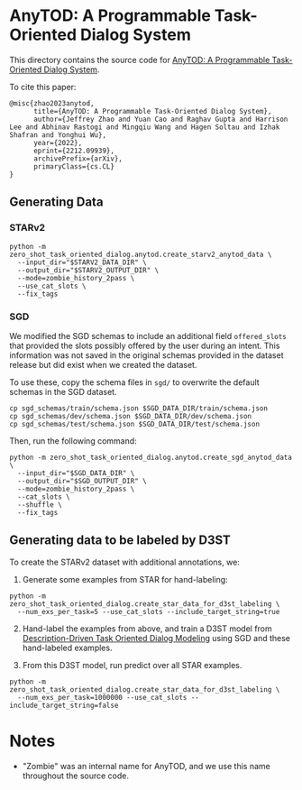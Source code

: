 # AnyTOD: A Programmable Task-Oriented Dialog System

This directory contains the source code for [AnyTOD: A Programmable Task-Oriented Dialog System](https://arxiv.org/abs/2212.09939).

To cite this paper:

```
@misc{zhao2023anytod,
      title={AnyTOD: A Programmable Task-Oriented Dialog System}, 
      author={Jeffrey Zhao and Yuan Cao and Raghav Gupta and Harrison Lee and Abhinav Rastogi and Mingqiu Wang and Hagen Soltau and Izhak Shafran and Yonghui Wu},
      year={2022},
      eprint={2212.09939},
      archivePrefix={arXiv},
      primaryClass={cs.CL}
}
```

## Generating Data

### STARv2

```
python -m zero_shot_task_oriented_dialog.anytod.create_starv2_anytod_data \
  --input_dir="$STARV2_DATA_DIR" \
  --output_dir="$STARV2_OUTPUT_DIR" \
  --mode=zombie_history_2pass \
  --use_cat_slots \
  --fix_tags
```

### SGD

We modified the SGD schemas to include an additional field `offered_slots` that
provided the slots possibly offered by the user during an intent. This
information was not saved in the original schemas provided in the dataset
release but did exist when we created the dataset.

To use these, copy the schema files in `sgd/` to overwrite the default schemas
in the SGD dataset.

```
cp sgd_schemas/train/schema.json $SGD_DATA_DIR/train/schema.json
cp sgd_schemas/dev/schema.json $SGD_DATA_DIR/dev/schema.json
cp sgd_schemas/test/schema.json $SGD_DATA_DIR/test/schema.json
```

Then, run the following command:

```
python -m zero_shot_task_oriented_dialog.anytod.create_sgd_anytod_data \
  --input_dir="$SGD_DATA_DIR" \
  --output_dir="$SGD_OUTPUT_DIR" \
  --mode=zombie_history_2pass \
  --cat_slots \
  --shuffle \
  --fix_tags
```

## Generating data to be labeled by D3ST

To create the STARv2 dataset with additional annotations, we:

1) Generate some examples from STAR for hand-labeling:

```
python -m zero_shot_task_oriented_dialog.create_star_data_for_d3st_labeling \
  --num_exs_per_task=5 --use_cat_slots --include_target_string=true
```

2) Hand-label the examples from above, and train a D3ST model from [Description-Driven Task Oriented Dialog Modeling](https://arxiv.org/abs/2201.08904) using SGD and these hand-labeled examples.

3) From this D3ST model, run predict over all STAR examples.

```
python -m zero_shot_task_oriented_dialog.create_star_data_for_d3st_labeling \
  --num_exs_per_task=1000000 --use_cat_slots --include_target_string=false
```

# Notes

 - "Zombie" was an internal name for AnyTOD, and we use this name throughout
   the source code.
